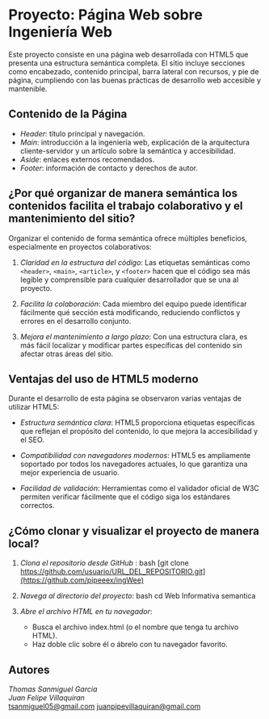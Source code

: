 # Proyecto: Página Web sobre Ingeniería Web

Este proyecto consiste en una página web desarrollada con HTML5 que presenta una estructura semántica completa. El sitio incluye secciones como encabezado, contenido principal, barra lateral con recursos, y pie de página, cumpliendo con las buenas prácticas de desarrollo web accesible y mantenible.

## Contenido de la Página

- *Header*: título principal y navegación.
- *Main*: introducción a la ingeniería web, explicación de la arquitectura cliente-servidor y un artículo sobre la semántica y accesibilidad.
- *Aside*: enlaces externos recomendados.
- *Footer*: información de contacto y derechos de autor.

## ¿Por qué organizar de manera semántica los contenidos facilita el trabajo colaborativo y el mantenimiento del sitio?

Organizar el contenido de forma semántica ofrece múltiples beneficios, especialmente en proyectos colaborativos:

1. *Claridad en la estructura del código*: Las etiquetas semánticas como `<header>`, `<main>`, `<article>`, y `<footer>` hacen que el código sea más legible y comprensible para cualquier desarrollador que se una al proyecto.

2. *Facilita la colaboración*: Cada miembro del equipo puede identificar fácilmente qué sección está modificando, reduciendo conflictos y errores en el desarrollo conjunto.

3. *Mejora el mantenimiento a largo plazo*: Con una estructura clara, es más fácil localizar y modificar partes específicas del contenido sin afectar otras áreas del sitio.

## Ventajas del uso de HTML5 moderno

Durante el desarrollo de esta página se observaron varias ventajas de utilizar HTML5:

-  *Estructura semántica clara*: HTML5 proporciona etiquetas específicas que reflejan el propósito del contenido, lo que mejora la accesibilidad y el SEO.

-  *Compatibilidad con navegadores modernos*: HTML5 es ampliamente soportado por todos los navegadores actuales, lo que garantiza una mejor experiencia de usuario.

-  *Facilidad de validación*: Herramientas como el validador oficial de W3C permiten verificar fácilmente que el código siga los estándares correctos.

## ¿Cómo clonar y visualizar el proyecto de manera local?

1. *Clona el repositorio desde GitHub* :
   bash
   [git clone https://github.com/usuario/URL_DEL_REPOSITORIO.git](https://github.com/pipeeex/ingWee)
   

2. *Navega al directorio del proyecto*:
   bash
   cd Web Informativa semantica
   

3. *Abre el archivo HTML en tu navegador*:
   - Busca el archivo index.html (o el nombre que tenga tu archivo HTML).
   - Haz doble clic sobre él o ábrelo con tu navegador favorito.

## Autores

*Thomas Sanmiguel Garcia*  
*Juan Felipe Villaquiran*  
tsanmiguel05@gmail.com
juanpipevillaquiran@gmail.com
